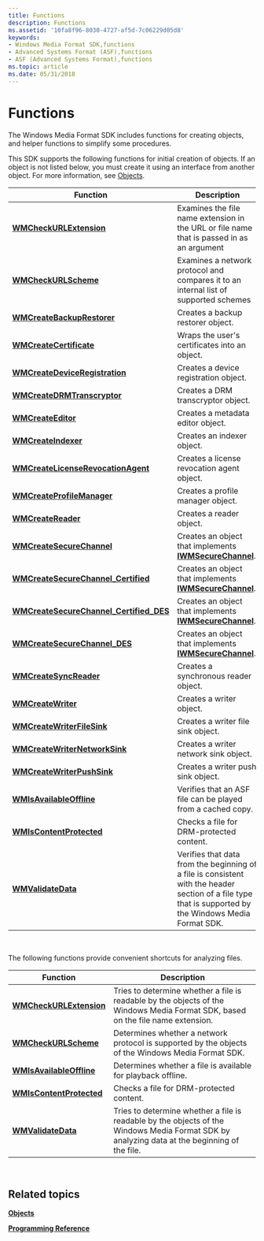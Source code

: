 ```yaml
---
title: Functions
description: Functions
ms.assetid: '10fa8f96-8030-4727-af5d-7c06229d05d8'
keywords:
- Windows Media Format SDK,functions
- Advanced Systems Format (ASF),functions
- ASF (Advanced Systems Format),functions
ms.topic: article
ms.date: 05/31/2018
---
```


# Functions

The Windows Media Format SDK includes functions for creating objects, and helper functions to simplify some procedures.

This SDK supports the following functions for initial creation of objects. If an object is not listed below, you must create it using an interface from another object. For more information, see [Objects](objects.md).



| Function                                                                             | Description                                                                                                                                             |
|--------------------------------------------------------------------------------------|---------------------------------------------------------------------------------------------------------------------------------------------------------|
| [**WMCheckURLExtension**](/windows/desktop/api/wmsdkvalidate/nf-wmsdkvalidate-wmcheckurlextension)                                   | Examines the file name extension in the URL or file name that is passed in as an argument                                                               |
| [**WMCheckURLScheme**](/windows/desktop/api/wmsdkvalidate/nf-wmsdkvalidate-wmcheckurlscheme)                                         | Examines a network protocol and compares it to an internal list of supported schemes                                                                    |
| [**WMCreateBackupRestorer**](/windows/desktop/api/Wmsdkidl/nf-wmsdkidl-wmcreatebackuprestorer)                             | Creates a backup restorer object.                                                                                                                       |
| [**WMCreateCertificate**](https://msdn.microsoft.com/en-us/library/Dd757745(v=VS.85).aspx)                                   | Wraps the user's certificates into an object.                                                                                                           |
| [**WMCreateDeviceRegistration**](/windows/desktop/api/Wmsdkidl/nf-wmsdkidl-wmcreatedeviceregistration)                     | Creates a device registration object.                                                                                                                   |
| [**WMCreateDRMTranscryptor**](/windows/desktop/api/Wmsdkidl/nf-wmsdkidl-wmcreatedrmtranscryptor)                           | Creates a DRM transcryptor object.                                                                                                                      |
| [**WMCreateEditor**](/windows/desktop/api/Wmsdkidl/nf-wmsdkidl-wmcreateeditor)                                             | Creates a metadata editor object.                                                                                                                       |
| [**WMCreateIndexer**](/windows/desktop/api/Wmsdkidl/nf-wmsdkidl-wmcreateindexer)                                           | Creates an indexer object.                                                                                                                              |
| [**WMCreateLicenseRevocationAgent**](/windows/desktop/api/Wmsdkidl/nf-wmsdkidl-wmcreatelicenserevocationagent)             | Creates a license revocation agent object.                                                                                                              |
| [**WMCreateProfileManager**](/windows/desktop/api/Wmsdkidl/nf-wmsdkidl-wmcreateprofilemanager)                             | Creates a profile manager object.                                                                                                                       |
| [**WMCreateReader**](/windows/desktop/api/Wmsdkidl/nf-wmsdkidl-wmcreatereader)                                             | Creates a reader object.                                                                                                                                |
| [**WMCreateSecureChannel**](/windows/desktop/api/Wmsecure/nf-wmsecure-wmcreatesecurechannel)                               | Creates an object that implements [**IWMSecureChannel**](https://msdn.microsoft.com/en-us/library/Dd743705(v=VS.85).aspx).                                                                         |
| [**WMCreateSecureChannel\_Certified**](/windows/desktop/api/Wmsecure/nf-wmsecure-wmcreatesecurechannel_certified)          | Creates an object that implements [**IWMSecureChannel**](https://msdn.microsoft.com/en-us/library/Dd743705(v=VS.85).aspx).                                                                         |
| [**WMCreateSecureChannel\_Certified\_DES**](/windows/desktop/api/Wmsecure/nf-wmsecure-wmcreatesecurechannel_certified_des) | Creates an object that implements [**IWMSecureChannel**](https://msdn.microsoft.com/en-us/library/Dd743705(v=VS.85).aspx)..                                                                        |
| [**WMCreateSecureChannel\_DES**](/windows/desktop/api/Wmsecure/nf-wmsecure-wmcreatesecurechannel_des)                      | Creates an object that implements [**IWMSecureChannel**](https://msdn.microsoft.com/en-us/library/Dd743705(v=VS.85).aspx).                                                                         |
| [**WMCreateSyncReader**](/windows/desktop/api/Wmsdkidl/nf-wmsdkidl-wmcreatesyncreader)                                     | Creates a synchronous reader object.                                                                                                                    |
| [**WMCreateWriter**](/windows/desktop/api/Wmsdkidl/nf-wmsdkidl-wmcreatewriter)                                             | Creates a writer object.                                                                                                                                |
| [**WMCreateWriterFileSink**](/windows/desktop/api/Wmsdkidl/nf-wmsdkidl-wmcreatewriterfilesink)                             | Creates a writer file sink object.                                                                                                                      |
| [**WMCreateWriterNetworkSink**](/windows/desktop/api/Wmsdkidl/nf-wmsdkidl-wmcreatewriternetworksink)                       | Creates a writer network sink object.                                                                                                                   |
| [**WMCreateWriterPushSink**](/windows/desktop/api/Wmsdkidl/nf-wmsdkidl-wmcreatewriterpushsink)                             | Creates a writer push sink object.                                                                                                                      |
| [**WMIsAvailableOffline**](/windows/desktop/api/wmsdkvalidate/nf-wmsdkvalidate-wmisavailableoffline)                                 | Verifies that an ASF file can be played from a cached copy.                                                                                             |
| [**WMIsContentProtected**](/windows/desktop/api/Wmsdkidl/nf-wmsdkidl-wmiscontentprotected)                                 | Checks a file for DRM-protected content.                                                                                                                |
| [**WMValidateData**](/windows/desktop/api/wmsdkvalidate/nf-wmsdkvalidate-wmvalidatedata)                                             | Verifies that data from the beginning of a file is consistent with the header section of a file type that is supported by the Windows Media Format SDK. |



 

The following functions provide convenient shortcuts for analyzing files.



| Function                                             | Description                                                                                                                                  |
|------------------------------------------------------|----------------------------------------------------------------------------------------------------------------------------------------------|
| [**WMCheckURLExtension**](/windows/desktop/api/wmsdkvalidate/nf-wmsdkvalidate-wmcheckurlextension)   | Tries to determine whether a file is readable by the objects of the Windows Media Format SDK, based on the file name extension.              |
| [**WMCheckURLScheme**](/windows/desktop/api/wmsdkvalidate/nf-wmsdkvalidate-wmcheckurlscheme)         | Determines whether a network protocol is supported by the objects of the Windows Media Format SDK.                                           |
| [**WMIsAvailableOffline**](/windows/desktop/api/wmsdkvalidate/nf-wmsdkvalidate-wmisavailableoffline) | Determines whether a file is available for playback offline.                                                                                 |
| [**WMIsContentProtected**](/windows/desktop/api/Wmsdkidl/nf-wmsdkidl-wmiscontentprotected) | Checks a file for DRM-protected content.                                                                                                     |
| [**WMValidateData**](/windows/desktop/api/wmsdkvalidate/nf-wmsdkvalidate-wmvalidatedata)             | Tries to determine whether a file is readable by the objects of the Windows Media Format SDK by analyzing data at the beginning of the file. |



 

## Related topics

<dl> <dt>

[**Objects**](objects.md)
</dt> <dt>

[**Programming Reference**](programming-reference.md)
</dt> </dl>

 

 




